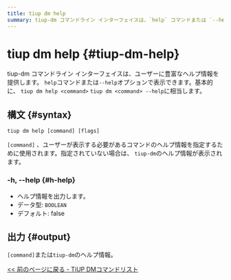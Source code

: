 ```yaml
---
title: tiup dm help
summary: tiup-dm コマンドライン インターフェイスは、`help` コマンドまたは `--help` オプションを使用してアクセスできる豊富なヘルプ情報を提供します。ヘルプにアクセスするための構文は `tiup dm help [command] [flags]` です。ここで、`[command]` はヘルプ情報が必要なコマンドを指定します。`-h` または `--help` オプションはヘルプ情報を出力。出力は、指定されたコマンドまたは `tiup-dm` のヘルプ情報です。
---
```


# tiup dm help {#tiup-dm-help}

tiup-dm コマンドライン インターフェイスは、ユーザーに豊富なヘルプ情報を提供します。 `help`コマンドまたは`--help`オプションで表示できます。基本的に、 `tiup dm help <command>` `tiup dm <command> --help`に相当します。

## 構文 {#syntax}

```shell
tiup dm help [command] [flags]
```

`[command]` 、ユーザーが表示する必要があるコマンドのヘルプ情報を指定するために使用されます。指定されていない場合は、 `tiup-dm`のヘルプ情報が表示されます。

### -h, --help {#h-help}

-   ヘルプ情報を出力します。
-   データ型: `BOOLEAN`
-   デフォルト: false

## 出力 {#output}

`[command]`または`tiup-dm`のヘルプ情報。

[&lt;&lt; 前のページに戻る - TiUP DMコマンドリスト](/tiup/tiup-component-dm.md#command-list)
